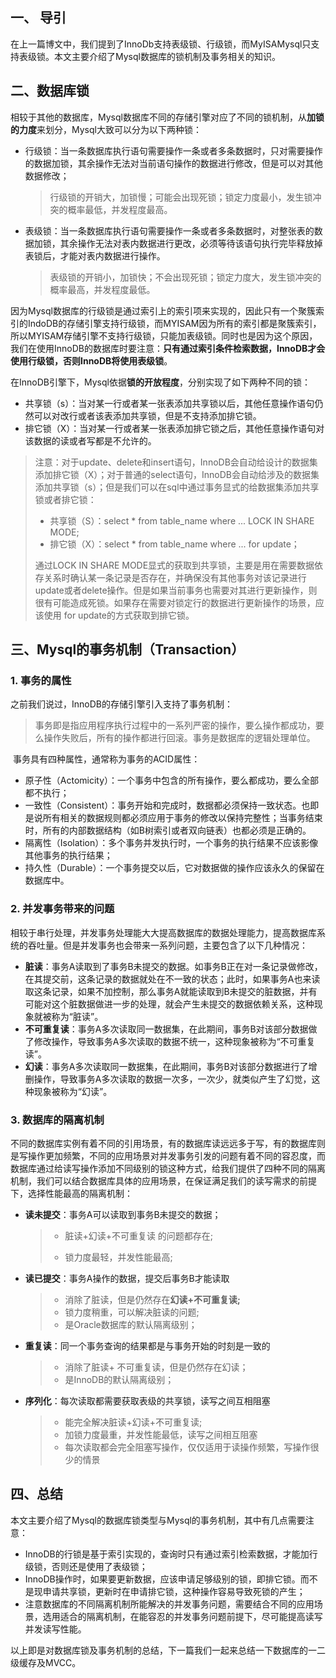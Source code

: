 

## 一、 导引

​		在上一篇博文中，我们提到了InnoDb支持表级锁、行级锁，而MyISAMysql只支持表级锁。本文主要介绍了Mysql数据库的锁机制及事务相关的知识。





## 二、数据库锁

​		相较于其他的数据库，Mysql数据库不同的存储引擎对应了不同的锁机制，从**加锁的力度**来划分，Mysql大致可以分为以下两种锁：

* 行级锁：当一条数据库执行语句需要操作一条或者多条数据时，只对需要操作的数据加锁，其余操作无法对当前语句操作的数据进行修改，但是可以对其他数据修改；

  > 行级锁的开销大，加锁慢；可能会出现死锁；锁定力度最小，发生锁冲突的概率最低，并发程度最高。

* 表级锁：当一条数据库执行语句需要操作一条或者多条数据时，对整张表的数据加锁，其余操作无法对表内数据进行更改，必须等待该语句执行完毕释放掉表锁后，才能对表内数据进行操作。

  > 表级锁的开销小，加锁快；不会出现死锁；锁定力度大，发生锁冲突的概率最高，并发程度最低。



​		因为Mysql数据库的行级锁是通过索引上的索引项来实现的，因此只有一个聚簇索引的IndoDB的存储引擎支持行级锁，而MYISAM因为所有的索引都是聚簇索引，所以MYISAM存储引擎不支持行级锁，只能加表级锁。同时也是因为这个原因，我们在使用InnoDB的数据库时要注意：**只有通过索引条件检索数据，InnoDB才会使用行级锁，否则InnoDB将使用表级锁**。



​	在InnoDB引擎下，Mysql依据**锁的开放程度**，分别实现了如下两种不同的锁：

* 共享锁（s）：当对某一行或者某一张表添加共享锁以后，其他任意操作语句仍然可以对改行或者该表添加共享锁，但是不支持添加排它锁。
* 排它锁（X）：当对某一行或者某一张表添加排它锁之后，其他任意操作语句对该数据的读或者写都是不允许的。

> 注意：对于update、delete和insert语句，InnoDB会自动给设计的数据集添加排它锁（X）；对于普通的select语句，InnoDB会自动给涉及的数据集添加共享锁（s）；但是我们可以在sql中通过事务显式的给数据集添加共享锁或者排它锁：
>
> * 共享锁（S）：select * from table_name where ... LOCK IN SHARE MODE;
> * 排它锁（X）：select * from table_name where ... for update；
>
> 通过LOCK IN SHARE MODE显式的获取到共享锁，主要是用在需要数据依存关系时确认某一条记录是否存在，并确保没有其他事务对该记录进行update或者delete操作。但是如果当前事务也需要对其进行更新操作，则很有可能造成死锁。如果存在需要对锁定行的数据进行更新操作的场景，应该使用 for update的方式获取到排它锁。



## 三、Mysql的事务机制（**Transaction**）

### 1. 事务的属性

之前我们说过，InnoDB的存储引擎引入支持了事务机制：

> 事务即是指应用程序执行过程中的一系列严密的操作，要么操作都成功，要么操作失败后，所有的操作都进行回滚。事务是数据库的逻辑处理单位。

​	事务具有四种属性，通常称为事务的ACID属性：

* 原子性（Actomicity）：一个事务中包含的所有操作，要么都成功，要么全部都不执行；
* 一致性（Consistent）：事务开始和完成时，数据都必须保持一致状态。也即是说所有相关的数据规则都必须应用于事务的修改以保持完整性；当事务结束时，所有的内部数据结构（如B树索引或者双向链表）也都必须是正确的。
* 隔离性（Isolation）：多个事务并发执行时，一个事务的执行结果不应该影像其他事务的执行结果；
* 持久性（Durable）：一个事务提交以后，它对数据做的操作应该永久的保留在数据库中。



### 2. 并发事务带来的问题

​		相较于串行处理，并发事务处理能大大提高数据库的数据处理能力，提高数据库系统的吞吐量。但是并发事务也会带来一系列问题，主要包含了以下几种情况：

* **脏读**：事务A读取到了事务B未提交的数据。如事务B正在对一条记录做修改，在其提交前，这条记录的数据就处在不一致的状态；此时，如果事务A也来读取这条记录，如果不加控制，那么事务A就能读取到B未提交的脏数据，并有可能对这个脏数据做进一步的处理，就会产生未提交的数据依赖关系，这种现象就被称为“脏读”。
* **不可重复读**：事务A多次读取同一数据集，在此期间，事务B对该部分数据做了修改操作，导致事务A多次读取的数据不统一，这种现象被称为“不可重复读”。
* **幻读**：事务A多次读取同一数据集，在此期间，事务B对该部分数据进行了增删操作，导致事务A多次读取的数据一次多，一次少，就类似产生了幻觉，这种现象被称为“幻读”。



### 3. 数据库的隔离机制

​		不同的数据库实例有着不同的引用场景，有的数据库读远远多于写，有的数据库则是写操作更加频繁，不同的应用场景对并发事务引发的问题有着不同的容忍度，而数据库通过给读写操作添加不同级别的锁这种方式，给我们提供了四种不同的隔离机制，我们可以结合数据库具体的应用场景，在保证满足我们的读写需求的前提下，选择性能最高的隔离机制：

* **读未提交**：事务A可以读取到事务B未提交的数据；

  > * 脏读+幻读+不可重复读 的问题都存在;
  >
  > * 锁力度最轻，并发性能最高;

* **读已提交**：事务A操作的数据，提交后事务B才能读取

  > * 消除了脏读，但是仍然存在**幻读+不可重复读;**
  > * 锁力度稍重，可以解决脏读的问题;
  > * 是Oracle数据库的默认隔离级别；

* **重复读**：同一个事务查询的结果都是与事务开始的时刻是一致的

  > * 消除了脏读+ 不可重复读，但是仍然存在幻读；
  > * 是InnoDB的默认隔离级别；

* **序列化**：每次读取都需要获取表级的共享锁，读写之间互相阻塞

  > * 能完全解决脏读+幻读+不可重复读;
  > * 加锁力度最重，并发性能最低，读写之间相互阻塞
  > * 每次读取都会完全阻塞写操作，仅仅适用于读操作频繁，写操作很少的情景



## 四、总结

​		本文主要介绍了Mysql的数据库锁类型与Mysql的事务机制，其中有几点需要注意：

* InnoDB的行锁是基于索引实现的，查询时只有通过索引检索数据，才能加行级锁，否则还是使用了表级锁；
* InnoDB操作时，如果要更新数据，应该申请足够级别的锁，即排它锁。而不是现申请共享锁，更新时在申请排它锁，这种操作容易导致死锁的产生；
* 注意数据库的不同隔离机制所能解决的并发事务问题，需要结合不同的应用场景，选用适合的隔离机制，在能容忍的并发事务问题前提下，尽可能提高读写并发读写性能。



​		以上即是对数据库锁及事务机制的总结，下一篇我们一起来总结一下数据库的一二级缓存及MVCC。
